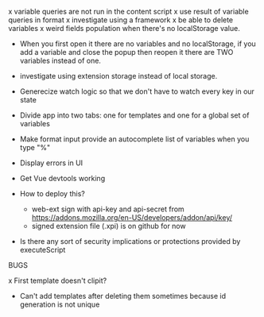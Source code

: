 x variable queries are not run in the content script
x use result of variable queries in format
x investigate using a framework
x be able to delete variables
x weird fields population when there's no localStorage value.

- When you first open it there are no variables and no localStorage, if you add a variable and close the popup then reopen it there are TWO variables instead of one.
- investigate using extension storage instead of local storage.
- Generecize watch logic so that we don't have to watch every key in our state
- Divide app into two tabs: one for templates and one for a global set of variables
- Make format input provide an autocomplete list of variables when you type "%"
- Display errors in UI
- Get Vue devtools working

- How to deploy this?
  - web-ext sign with api-key and api-secret from https://addons.mozilla.org/en-US/developers/addon/api/key/
  - signed extension file (.xpi) is on github for now

* Is there any sort of security implications or protections provided by executeScript

BUGS

x First template doesn't clipit?

- Can't add templates after deleting them sometimes because id generation is not unique
